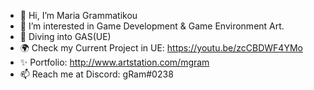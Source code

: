 - 👋 Hi, I’m Maria Grammatikou 
- 👀 I’m interested in Game Development & Game Environment Art.
- 🌱 Diving into GAS(UE)
- 🌍 Check my Current Project in UE: https://youtu.be/zcCBDWF4YMo
- ✨ Portfolio: http://www.artstation.com/mgram
- 📫 Reach me at Discord: gRam#0238

<!---
gram3d/gram3d is a ✨ special ✨ repository because its `README.md` (this file) appears on your GitHub profile.
You can click the Preview link to take a look at your changes.
--->
